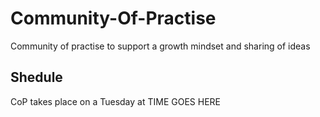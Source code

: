 # Community-Of-Practise

Community of practise to support a growth mindset and sharing of ideas

## Shedule

CoP takes place on a Tuesday at TIME GOES HERE
